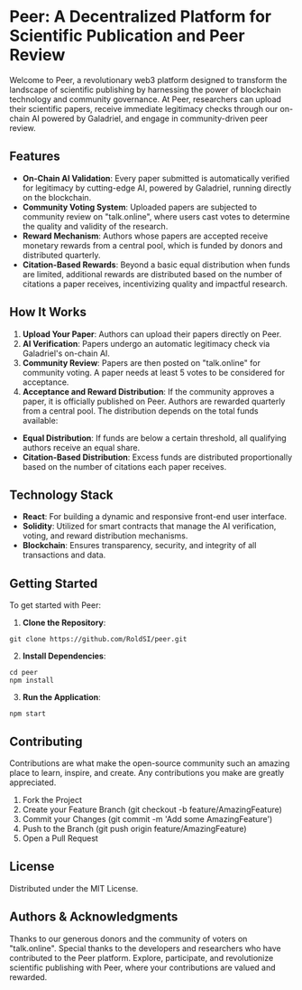 # Peer: A Decentralized Platform for Scientific Publication and Peer Review
Welcome to Peer, a revolutionary web3 platform designed to transform the landscape of scientific publishing by harnessing the power of blockchain technology and community governance. At Peer, researchers can upload their scientific papers, receive immediate legitimacy checks through our on-chain AI powered by Galadriel, and engage in community-driven peer review.

## Features
* **On-Chain AI Validation**: Every paper submitted is automatically verified for legitimacy by cutting-edge AI, powered by Galadriel, running directly on the blockchain.
* **Community Voting System**: Uploaded papers are subjected to community review on "talk.online", where users cast votes to determine the quality and validity of the research.
* **Reward Mechanism**: Authors whose papers are accepted receive monetary rewards from a central pool, which is funded by donors and distributed quarterly.
* **Citation-Based Rewards**: Beyond a basic equal distribution when funds are limited, additional rewards are distributed based on the number of citations a paper receives, incentivizing quality and impactful research.

## How It Works
1. **Upload Your Paper**: Authors can upload their papers directly on Peer.
2. **AI Verification**: Papers undergo an automatic legitimacy check via Galadriel's on-chain AI.
3. **Community Review**: Papers are then posted on "talk.online" for community voting. A paper needs at least 5 votes to be considered for acceptance.
4. **Acceptance and Reward Distribution**: If the community approves a paper, it is officially published on Peer. Authors are rewarded quarterly from a central pool. The distribution depends on the total funds available:
* **Equal Distribution**: If funds are below a certain threshold, all qualifying authors receive an equal share.
* **Citation-Based Distribution**: Excess funds are distributed proportionally based on the number of citations each paper receives.

## Technology Stack
* **React**: For building a dynamic and responsive front-end user interface.
* **Solidity**: Utilized for smart contracts that manage the AI verification, voting, and reward distribution mechanisms.
* **Blockchain**: Ensures transparency, security, and integrity of all transactions and data.

## Getting Started
To get started with Peer:

1. **Clone the Repository**:
```console
git clone https://github.com/RoldSI/peer.git
```
2. **Install Dependencies**:
```console
cd peer
npm install
```
3. **Run the Application**:
```console
npm start
```

## Contributing
Contributions are what make the open-source community such an amazing place to learn, inspire, and create. Any contributions you make are greatly appreciated.

1. Fork the Project
2. Create your Feature Branch (git checkout -b feature/AmazingFeature)
3. Commit your Changes (git commit -m 'Add some AmazingFeature')
4. Push to the Branch (git push origin feature/AmazingFeature)
5. Open a Pull Request

## License
Distributed under the MIT License.

## Authors & Acknowledgments
Thanks to our generous donors and the community of voters on "talk.online".
Special thanks to the developers and researchers who have contributed to the Peer platform.
Explore, participate, and revolutionize scientific publishing with Peer, where your contributions are valued and rewarded.
